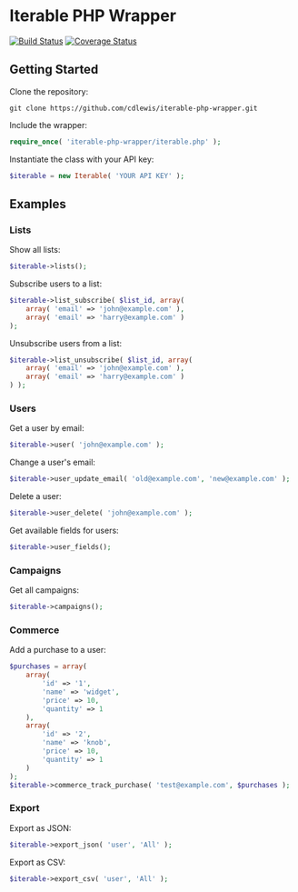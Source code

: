 # Iterable PHP Wrapper

[![Build Status](https://travis-ci.org/cdlewis/iterable-php-wrapper.svg?branch=master)](https://travis-ci.org/cdlewis/iterable-php-wrapper)
[![Coverage Status](https://coveralls.io/repos/cdlewis/iterable-php-wrapper/badge.svg?branch=master)](https://coveralls.io/r/cdlewis/iterable-php-wrapper?branch=master)

## Getting Started

Clone the repository:
```shell
git clone https://github.com/cdlewis/iterable-php-wrapper.git
```

Include the wrapper:
```php
require_once( 'iterable-php-wrapper/iterable.php' );
```

Instantiate the class with your API key:
```php
$iterable = new Iterable( 'YOUR API KEY' );
```

## Examples

### Lists

Show all lists:
```php
$iterable->lists();
```

Subscribe users to a list:
```php
$iterable->list_subscribe( $list_id, array(
	array( 'email' => 'john@example.com' ),
	array( 'email' => 'harry@example.com' )
);
```

Unsubscribe users from a list:
```php
$iterable->list_unsubscribe( $list_id, array(
	array( 'email' => 'john@example.com' ),
	array( 'email' => 'harry@example.com' )
) );
```

### Users

Get a user by email:
```php
$iterable->user( 'john@example.com' );
```

Change a user's email:
```php
$iterable->user_update_email( 'old@example.com', 'new@example.com' );
```

Delete a user:
```php
$iterable->user_delete( 'john@example.com' );
```

Get available fields for users:
```php
$iterable->user_fields();
```

### Campaigns

Get all campaigns:
```php
$iterable->campaigns();
```

### Commerce
Add a purchase to a user:
```php
$purchases = array(
    array(
        'id' => '1',
        'name' => 'widget',
        'price' => 10,
        'quantity' => 1
    ),
    array(
        'id' => '2',
        'name' => 'knob',
        'price' => 10,
        'quantity' => 1
    )
);
$iterable->commerce_track_purchase( 'test@example.com', $purchases );
```

### Export

Export as JSON:
```php
$iterable->export_json( 'user', 'All' );
```

Export as CSV:
```php
$iterable->export_csv( 'user', 'All' );
```

